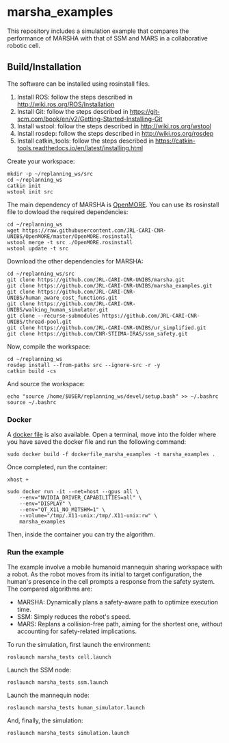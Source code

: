 # marsha_examples
This repository includes a simulation example that compares the performance of MARSHA with that of SSM and MARS in a collaborative robotic cell.

## Build/Installation
The software can be installed using rosinstall files.

1. Install ROS: follow the steps described in http://wiki.ros.org/ROS/Installation
2. Install Git: follow the steps described in https://git-scm.com/book/en/v2/Getting-Started-Installing-Git
3. Install wstool: follow the steps described in http://wiki.ros.org/wstool
4. Install rosdep: follow the steps described in http://wiki.ros.org/rosdep
5. Install catkin_tools: follow the steps described in https://catkin-tools.readthedocs.io/en/latest/installing.html

Create your workspace:
```
mkdir -p ~/replanning_ws/src
cd ~/replanning_ws
catkin init
wstool init src
```
The main dependency of MARSHA is [OpenMORE](https://github.com/JRL-CARI-CNR-UNIBS/OpenMORE.git). You can use its rosinstall file to dowload the required dependencies:
```
cd ~/replanning_ws
wget https://raw.githubusercontent.com/JRL-CARI-CNR-UNIBS/OpenMORE/master/OpenMORE.rosinstall
wstool merge -t src ./OpenMORE.rosinstall
wstool update -t src
```
Download the other dependencies for MARSHA:
```
cd ~/replanning_ws/src
git clone https://github.com/JRL-CARI-CNR-UNIBS/marsha.git
git clone https://github.com/JRL-CARI-CNR-UNIBS/marsha_examples.git
git clone https://github.com/JRL-CARI-CNR-UNIBS/human_aware_cost_functions.git
git clone https://github.com/JRL-CARI-CNR-UNIBS/walking_human_simulator.git
git clone --recurse-submodules https://github.com/JRL-CARI-CNR-UNIBS/thread-pool.git
git clone https://github.com/JRL-CARI-CNR-UNIBS/ur_simplified.git
git clone https://github.com/CNR-STIIMA-IRAS/ssm_safety.git
```
Now, compile the workspace:
```
cd ~/replanning_ws
rosdep install --from-paths src --ignore-src -r -y
catkin build -cs
```
And source the workspace:
```
echo "source /home/$USER/replanning_ws/devel/setup.bash" >> ~/.bashrc
source ~/.bashrc
```

### Docker
A [docker file](https://github.com/JRL-CARI-CNR-UNIBS/marsha_examples/blob/master/dockerfile_marsha_examples) is also available. Open a terminal, move into the folder where you have saved the docker file and run the following command:
```
sudo docker build -f dockerfile_marsha_examples -t marsha_examples .
```
Once completed, run the container:
```
xhost + 

sudo docker run -it --net=host --gpus all \
    --env="NVIDIA_DRIVER_CAPABILITIES=all" \
    --env="DISPLAY" \
    --env="QT_X11_NO_MITSHM=1" \
    --volume="/tmp/.X11-unix:/tmp/.X11-unix:rw" \
    marsha_examples
```
Then, inside the container you can try the algorithm.

### Run the example
The example involve a mobile humanoid mannequin sharing workspace with a robot. As the robot moves from its initial to target configuration, the human's presence in the cell prompts a response from the safety system. The compared algorithms are:

- MARSHA: Dynamically plans a safety-aware path to optimize execution time.
- SSM: Simply reduces the robot's speed.
- MARS: Replans a collision-free path, aiming for the shortest one, without accounting for safety-related implications.

To run the simulation, first launch the environment:
```
roslaunch marsha_tests cell.launch
```

Launch the SSM node:
```
roslaunch marsha_tests ssm.launch
```

Launch the mannequin node:
```
roslaunch marsha_tests human_simulator.launch
```

And, finally, the simulation:
```
roslaunch marsha_tests simulation.launch
```